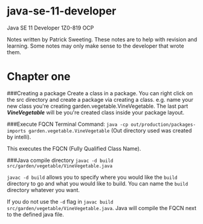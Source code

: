 # java-se-11-developer
Java SE 11 Developer 1Z0-819 OCP

Notes written by Patrick Sweeting. These notes are to help with revision and learning. Some notes may only make sense
to the developer that wrote them. 

# Chapter one

###Creating a package
Create a class in a package. You can right click on the src directory and create a package via creating a class.
e.g. name your new class you're creating garden.vegetable.VineVegetable. The last part ***VineVegetable***
will be you're created class inside your package layout.

###Execute FQCN
Terminal Command: `java -cp out/production/packages-imports garden.vegetable.VineVegetable` (Out directory used was 
created by intelli).

This executes the FQCN (Fully Qualified Class Name).

###Java compile directory
`javac -d build src/garden/vegetable/VineVegetable.java`

`javac -d build` allows you to specify where you would like the `build` directory to go and what you would like to 
build. You can name the `build` directory whatever you want.

If you do not use the `-d` flag in `javac build src/garden/vegetable/VineVegetable.java`. 
Java will compile the FQCN next to the defined java file.
